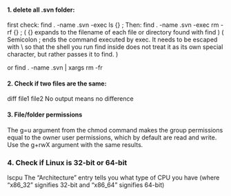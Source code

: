 #### 1. delete all .svn folder:
first check:
find . -name .svn -exec ls {} \;
Then:
find . -name .svn -exec rm -rf {} \;
( {} expands to the filename of each file or directory found with find )
( Semicolon ; ends the command executed by exec. It needs to be escaped with \ so that the shell you run find
inside does not treat it as its own special character, but rather passes it to find. )

or
find . -name .svn | xargs rm -fr

#### 2. Check if two files are the same:
diff file1 file2
No output means no difference

#### 3. File/folder permissions
The g=u argument from the chmod command makes the group permissions equal to the owner user 
permissions, which by default are read and write. Use the g+rwX argument with the same results.

### 4. Check if Linux is 32-bit or 64-bit
lscpu
The “Architecture” entry tells you what type of CPU you have (where “x86_32” signifies 32-bit and “x86_64” signifies 64-bit)
